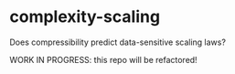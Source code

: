 # complexity-scaling
Does compressibility predict data-sensitive scaling laws?

WORK IN PROGRESS: this repo will be refactored!